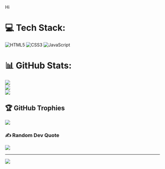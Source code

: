 Hi


# 💻 Tech Stack:
![HTML5](https://img.shields.io/badge/html5-%23E34F26.svg?style=for-the-badge&logo=html5&logoColor=white) ![CSS3](https://img.shields.io/badge/css3-%231572B6.svg?style=for-the-badge&logo=css3&logoColor=white) ![JavaScript](https://img.shields.io/badge/javascript-%23323330.svg?style=for-the-badge&logo=javascript&logoColor=%23F7DF1E)
# 📊 GitHub Stats:
![](https://github-readme-stats.vercel.app/api?username=Nistavilo&theme=dark&hide_border=false&include_all_commits=false&count_private=false)<br/>
![](https://nirzak-streak-stats.vercel.app/?user=Nistavilo&theme=dark&hide_border=false)<br/>
![](https://github-readme-stats.vercel.app/api/top-langs/?username=Nistavilo&theme=dark&hide_border=false&include_all_commits=false&count_private=false&layout=compact)

## 🏆 GitHub Trophies
![](https://github-profile-trophy.vercel.app/?username=Nistavilo&theme=radical&no-frame=false&no-bg=true&margin-w=4)

### ✍️ Random Dev Quote
![](https://quotes-github-readme.vercel.app/api?type=horizontal&theme=radical)

---
[![](https://visitcount.itsvg.in/api?id=Nistavilo&icon=0&color=0)](https://visitcount.itsvg.in)

<!-- Proudly created with GPRM ( https://gprm.itsvg.in ) -->
